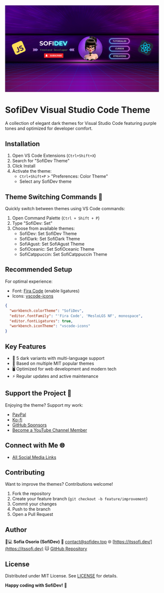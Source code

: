 
![Preview](/portada.png)
# SofiDev Visual Studio Code Theme

A collection of elegant dark themes for Visual Studio Code featuring purple tones and optimized for developer comfort.

## Installation

1. Open VS Code Extensions (`Ctrl+Shift+X`)
2. Search for "SofiDev Theme"
3. Click Install
4. Activate the theme:
   - `Ctrl+Shift+P` > "Preferences: Color Theme"
   - Select any SofiDev theme

## Theme Switching Commands 🎨

Quickly switch between themes using VS Code commands:
1. Open Command Palette (`Ctrl + Shift + P`)
2. Type "SofiDev: Set"
3. Choose from available themes:
   - SofiDev: Set SofiDev Theme
   - SofiDark: Set SofiDark Theme
   - SofiAgust: Set SofiAgust Theme
   - SofiOceanic: Set SofiOceanic Theme
   - SofiCatppuccin: Set SofiCatppuccin Theme
## Recommended Setup
For optimal experience:
- Font: [Fira Code](https://fonts.google.com/specimen/Fira+Code) (enable ligatures)
- Icons: [vscode-icons](https://marketplace.visualstudio.com/items?itemName=vscode-icons-team.vscode-icons)

```json
{
  "workbench.colorTheme": "SofiDev",
  "editor.fontFamily": "'Fira Code', 'MesloLGS NF', monospace",
  "editor.fontLigatures": true,
  "workbench.iconTheme": "vscode-icons"
}
```

## Key Features
- 🎨 5 dark variants with multi-language support
- 🌙 Based on multiple MIT popular themes
- 🖥 Optimized for web development and modern tech
- ⚡️ Regular updates and active maintenance

## Support the Project 💖
Enjoying the theme? Support my work:
- [PayPal](https://www.paypal.com/paypalme/ansof89?country.x=MX&locale.x=es_XC)
- [Ko-fi](https://ko-fi.com/sofidev)
- [GitHub Sponsors](https://github.com/sponsors/SofiDevO)
- [Become a YouTube Channel Member](https://www.youtube.com/channel/UC36_js-krsAHAEAWpEDhHtw/join)

## Connect with Me 🌐
- [All Social Media Links](https://links.itssofi.dev/)

## Contributing
Want to improve the themes? Contributions welcome!
1. Fork the repository
2. Create your feature branch (`git checkout -b feature/improvement`)
3. Commit your changes
4. Push to the branch
5. Open a Pull Request

## Author
👩💻 **Sofia Osorio (SofiDev)**
📧 [contact@sofidev.top](mailto:contact@sofidev.top)
🌐 [https://itssofi.dev/](https://itssofi.dev)
🐱 [GitHub Repository](https://github.com/SofiDevO/sofidev-theme)

## License
Distributed under MIT License. See [LICENSE](LICENSE) for details.

**Happy coding with SofiDev!** 🚀
